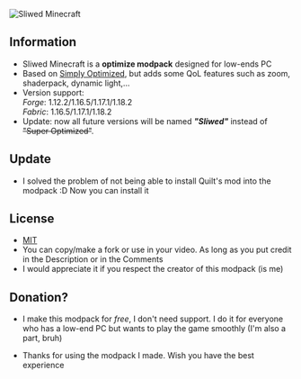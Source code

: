 ![Sliwed Minecraft](https://i.imgur.com/QMe8yZj.png)

## Information
- Sliwed Minecraft is a **optimize modpack** designed for low-ends PC
- Based on [Simply Optimized](https://modrinth.com/modpack/sop), but adds some QoL features such as zoom, shaderpack, dynamic light,...
- Version support:\
        *Forge*: 1.12.2/1.16.5/1.17.1/1.18.2\
        *Fabric*: 1.16.5/1.17.1/1.18.2
- Update: now all future versions will be named **_"Sliwed"_** instead of ~~"Super Optimized"~~.
## Update
- I solved the problem of not being able to install Quilt's mod into the modpack :D Now you can install it
## License
- [MIT](https://cdn.modrinth.com/licenses/mit.txt)
- You can copy/make a fork or use in your video. As long as you put credit in the Description or in the Comments
- I would appreciate it if you respect the creator of this modpack (is me)
## Donation?
- I make this modpack for _free_, I don't need support. I do it for everyone who has a low-end PC but wants to play the game smoothly (I'm also a part, bruh)

- Thanks for using the modpack I made. Wish you have the best experience
